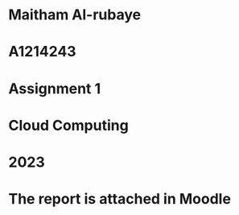 # Maitham Al-rubaye
# A1214243
# Assignment 1
# Cloud Computing
# 2023
# The report is attached in Moodle
